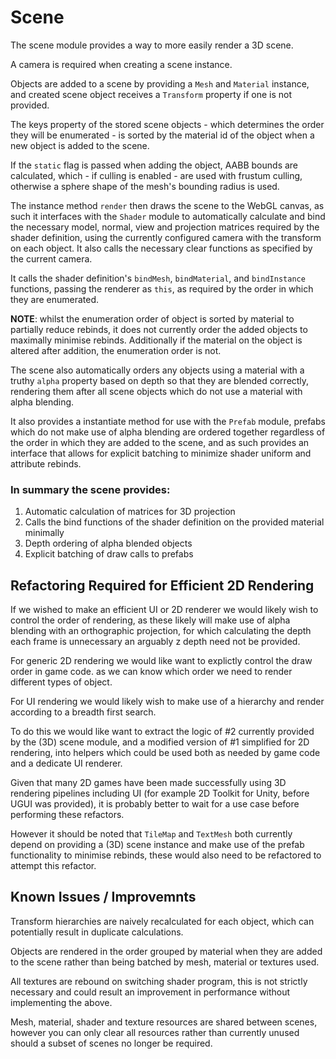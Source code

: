 # Scene

The scene module provides a way to more easily render a 3D scene.

A camera is required when creating a scene instance.

Objects are added to a scene by providing a `Mesh` and `Material` instance, and created scene object receives a `Transform` property if one is not provided.

The keys property of the stored scene objects - which determines the order they will be enumerated - is sorted by the material id of the object when a new object is added to the scene.

If the `static` flag is passed when adding the object, AABB bounds are calculated, which - if culling is enabled - are used with frustum culling, otherwise a sphere shape of the mesh's bounding radius is used.

The instance method `render` then draws the scene to the WebGL canvas, as such it interfaces with the `Shader` module to automatically calculate and bind the necessary model, normal, view and projection matrices required by the shader definition, using the currently configured camera with the transform on each object. It also calls the necessary clear functions as specified by the current camera.

It calls the shader definition's `bindMesh`, `bindMaterial`, and `bindInstance` functions, passing the renderer as `this`, as required by the order in which they are enumerated. 

**NOTE**: whilst the enumeration order of object is sorted by material to partially reduce rebinds, it does not currently order the added objects to maximally minimise rebinds. Additionally if the material on the object is altered after addition, the enumeration order is not. 

The scene also automatically orders any objects using a material with a truthy `alpha` property based on depth so that they are blended correctly, rendering them after all scene objects which do not use a material with alpha blending.

It also provides a instantiate method for use with the `Prefab` module, prefabs which do not make use of alpha blending are ordered together regardless of the order in which they are added to the scene, and as such provides an interface that allows for explicit batching to minimize shader uniform and attribute rebinds.

### In summary the scene provides:

1. Automatic calculation of matrices for 3D projection
2. Calls the bind functions of the shader definition on the provided material minimally
3. Depth ordering of alpha blended objects
4. Explicit batching of draw calls to prefabs

## Refactoring Required for Efficient 2D Rendering

If we wished to make an efficient UI or 2D renderer we would likely wish to control the order of rendering, as these likely will make use of alpha blending with an orthographic projection, for which calculating the depth each frame is unnecessary an arguably z depth need not be provided.

For generic 2D rendering we would like want to explictly control the draw order in game code. as we can know which order we need to render different types of object.

For UI rendering we would likely wish to make use of a hierarchy and render according to a breadth first search.

To do this we would like want to extract the logic of #2 currently provided by the (3D) scene module, and a modified version of #1 simplified for 2D rendering, into helpers which could be used both as needed by game code and a dedicate UI renderer.

Given that many 2D games have been made successfully using 3D rendering pipelines including UI (for example 2D Toolkit for Unity, before UGUI was provided), it is probably better to wait for a use case before performing these refactors. 

However it should be noted that `TileMap` and `TextMesh` both currently depend on providing a (3D) scene instance and make use of the prefab functionality to minimise rebinds, these would also need to be refactored to attempt this refactor.

## Known Issues / Improvemnts

Transform hierarchies are naively recalculated for each object, which can potentially result in duplicate calculations.

Objects are rendered in the order grouped by material when they are added to the scene rather than being batched by mesh, material or textures used.

All textures are rebound on switching shader program, this is not strictly necessary and could result an improvement in performance without implementing the above.

Mesh, material, shader and texture resources are shared between scenes, however you can only clear all resources rather than currently unused should a subset of scenes no longer be required.